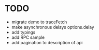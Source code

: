# TODO

- migrate demo to traceFetch
- make asynchronous delays options.delay
- add typings
- add RPC sample
- add pagination to description of api

